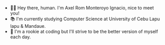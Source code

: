 - 🙋‍♂️ Hey there, human. I'm Axel Rom Monteroyo Ignacio, nice to meet you!
- 📚 I'm currently studying Computer Science at University of Cebu Lapu lapu & Mandaue.
- 🐣 I'm a rookie at coding but I'll strive to be the better version of myself each day.
